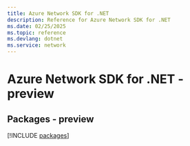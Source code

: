 ```yaml
---
title: Azure Network SDK for .NET
description: Reference for Azure Network SDK for .NET
ms.date: 02/25/2025
ms.topic: reference
ms.devlang: dotnet
ms.service: network
---
```

# Azure Network SDK for .NET - preview
## Packages - preview
[!INCLUDE [packages](network-index.md)]